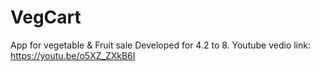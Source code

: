 # VegCart
App for vegetable &amp; Fruit sale
Developed for 4.2 to 8.
Youtube vedio link: https://youtu.be/o5XZ_ZXkB6I
